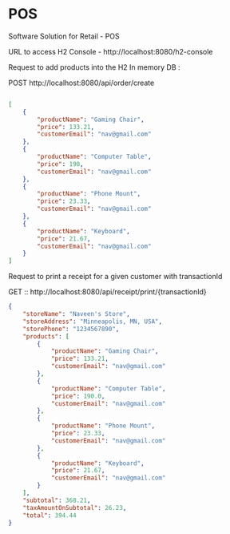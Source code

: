 # POS
Software Solution for Retail - POS

URL to access H2 Console - http://localhost:8080/h2-console

Request to add products into the H2 In memory DB :

POST http://localhost:8080/api/order/create
```json

[
    {
        "productName": "Gaming Chair",
        "price": 133.21,
        "customerEmail": "nav@gmail.com"
    },
    {
        "productName": "Computer Table",
        "price": 190,
        "customerEmail": "nav@gmail.com"
    },
    {
        "productName": "Phone Mount",
        "price": 23.33,
        "customerEmail": "nav@gmail.com"
    },
    {
        "productName": "Keyboard",
        "price": 21.67,
        "customerEmail": "nav@gmail.com"
    }
]
```



Request to print a receipt for a given customer with transactionId

GET :: http://localhost:8080/api/receipt/print/{transactionId}
```json
{
    "storeName": "Naveen's Store",
    "storeAddress": "Minneapolis, MN, USA",
    "storePhone": "1234567890",
    "products": [
        {
            "productName": "Gaming Chair",
            "price": 133.21,
            "customerEmail": "nav@gmail.com"
        },
        {
            "productName": "Computer Table",
            "price": 190.0,
            "customerEmail": "nav@gmail.com"
        },
        {
            "productName": "Phone Mount",
            "price": 23.33,
            "customerEmail": "nav@gmail.com"
        },
        {
            "productName": "Keyboard",
            "price": 21.67,
            "customerEmail": "nav@gmail.com"
        }
    ],
    "subtotal": 368.21,
    "taxAmountOnSubtotal": 26.23,
    "total": 394.44
}
```
